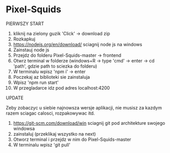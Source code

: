 # Pixel-Squids

PIERWSZY START

1. kliknij na zielony guzik 'Click' -> download zip
2. Rozkapkuj
3. https://nodejs.org/en/download/ sciagnij node js na windows
4. Zainstauj node js
5. Przejdz do folderu Pixel-Squids-master -> frontend
6. Otwrz terminal w folderze  (windows+R -> type 'cmd' -> enter -> cd 'path', gdzie path to sciezka do folderu)
7. W terminalu wpisz 'npm i' -> enter
8. Poczekaj az biblioteki sie zainstaluja
9. Wpisz 'npm run start'
10. W przegladarce idz pod adres localhost:4200


UPDATE

Zeby zobaczyc u siebie najnowsza wersje aplikacji, nie musisz za kazdym razem sciagac calosci, rozpakowywac itd.
1. https://git-scm.com/download/win sciagnij git pod architekture swojego windowsa
2. zainstaluj (przeklikaj wszystko na next)
3. Otworz terminal i przejdz w nim do Pixel-Squids-master
4. W terminalu wpisz 'git pull' 
